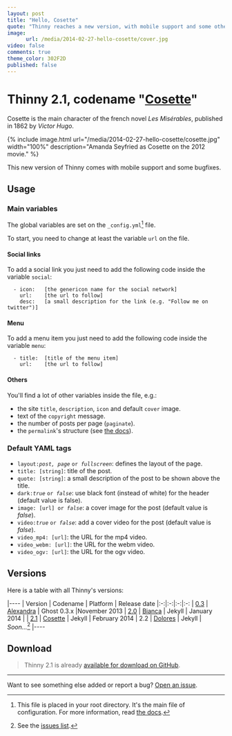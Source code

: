 ```yaml
---
layout: post
title: "Hello, Cosette"
quote: "Thinny reaches a new version, with mobile support and some other cool features."
image:
      url: /media/2014-02-27-hello-cosette/cover.jpg
video: false
comments: true
theme_color: 302F2D
published: false
---
```


# Thinny 2.1, codename "[Cosette](http://lesmiserables.wikia.com/wiki/Cosette)"

Cosette is the main character of the french novel _Les Misérables_, published in 1862 by _Victor Hugo_.

{% include image.html url="/media/2014-02-27-hello-cosette/cosette.jpg" width="100%" description="Amanda Seyfried as Cosette on the 2012 movie." %}

This new version of Thinny comes with mobile support and some bugfixes.

## Usage

### Main variables

The global variables are set on the `_config.yml`[^1] file.

To start, you need to change at least the variable `url` on the file.

#### Social links

To add a social link you just need to add the following code inside the variable `social`:

~~~
  - icon:   [the genericon name for the social network]
    url:    [the url to follow]
    desc:   [a small description for the link (e.g. "Follow me on twitter")]
~~~

#### Menu

To add a menu item you just need to add the following code inside the variable `menu`:

~~~
  - title:  [title of the menu item]
    url:    [the url to follow]
~~~

#### Others

You'll find a lot of other variables inside the file, e.g.:

- the site `title`, `description`, `icon` and default `cover` image.
- text of the `copyright` message.
- the number of posts per page (`paginate`).
- the `permalink`'s structure (see [the docs](http://jekyllrb.com/docs/pagination/)).


### Default YAML tags

- `layout:`<i>`post, page`</i> `or `<i>`fullscreen`</i>: defines the layout of the page.
- `title: [string]`: title of the post.
- `quote: [string]`: a small description of the post to be shown above the title.
- `dark:`<i>`true`</i> `or `<i>`false`</i>: use black font (instead of white) for the header (default value is false).
- `image: [url] or `<i>`false`</i>: a cover image for the post (default value is _false_).
- `video:`<i>`true`</i> `or `<i>`false`</i>: add a cover video for the post (default value is _false_).
- `video_mp4: [url]`: the URL for the mp4 video.
- `video_webm: [url]`: the URL for the webm video.
- `video_ogv: [url]`: the URL for the ogv video.

## Versions

Here is a table with all Thinny's versions:

|----
| Version | Codename | Platform | Release date
|:-:|:-:|:-:|:-:
| [0.3](https://github.com/camporez/Thinny/releases/tag/v0.3-alexandra) | [Alexandra](http://nikita2010.wikia.com/wiki/Alexandra_Udinov) | Ghost 0.3.x |November 2013
| [2.0](https://github.com/camporez/Thinny/releases/tag/v2.0-bianca) | [Bianca](http://memoriaglobo.globo.com/programas/entretenimento/novelas/caras-bocas/caras-bocas-bianca-isabelle-drummond.htm) | Jekyll | January 2014 |
| [2.1](https://github.com/camporez/Thinny/releases/tag/v2.1-cosette) | [Cosette](http://lesmiserables.wikia.com/wiki/Cosette) | Jekyll | February 2014
| 2.2 | [Dolores](http://en.wikipedia.org/wiki/Dolores_Haze) | Jekyll | _Soon..._[^2]
|----

## Download

> Thinny 2.1 is already [available for download on GitHub](https://github.com/camporez/Thinny/releases).

-----
Want to see something else added or report a bug? [Open an issue](https://github.com/camporez/camporez.github.io/issues/new).

[^1]: This file is placed in your root directory. It's the main file of configuration. For more information, read [the docs](http://jekyllrb.com/docs/configuration/).
[^2]: See the [issues list](https://github.com/camporez/camporez.github.io/issues?milestone=3).
